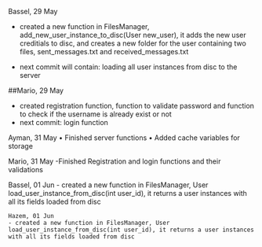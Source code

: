 Bassel, 29 May

- created a new function in FilesManager, add_new_user_instance_to_disc(User new_user), it adds the new user creditials to disc, and creates a new folder for the user containing two files, sent_messages.txt and received_messages.txt

- next commit will contain: 
     loading all user instances from disc to the server
     
 ##Mario, 29 May
 - created registration function, function to validate password and function to check if the username is already exist or not
 - next commit: 
     login function


Ayman, 31 May
    • Finished server functions
    • Added cache variables for storage
    
Mario, 31 May
     -Finished Registration and login functions and their validations


Bassel, 01 Jun
    - created a new function in FilesManager, User load_user_instance_from_disc(int user_id), it returns a user instances with all its fields loaded from disc
    
    Hazem, 01 Jun
    - created a new function in FilesManager, User load_user_instance_from_disc(int user_id), it returns a user instances with all its fields loaded from disc
    